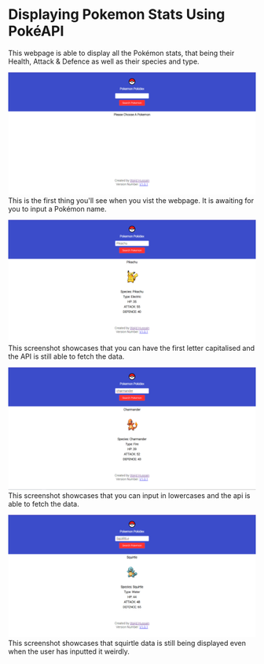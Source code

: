# Displaying Pokemon Stats Using PokéAPI
This webpage is able to display all the Pokémon stats, that being their Health, Attack & Defence as well as their species and type.

![Alt text](https://github.com/MafiaDon2011/search-pokemon/blob/main/screenshots/empty-search-example.png "Screenshot showcasing please choose a Pokemon.")
<br>This is the first thing you'll see when you vist the webpage. It is awaiting for you to input a Pokémon name.

![Alt text](https://github.com/MafiaDon2011/search-pokemon/blob/main/screenshots/Pikachu-example-capitalised.png "Screenshot showcasing Pikachu data")
<br>This screenshot showcases that you can have the first letter capitalised and the API is still able to fetch the data.

![Alt text](https://github.com/MafiaDon2011/search-pokemon/blob/main/screenshots/charmander-lowecase-example.png "Screenshot showcasing Charmander data")
<br>This screenshot showcases that you can input in lowercases and the api is able to fetch the data.

![Alt text](https://github.com/MafiaDon2011/search-pokemon/blob/main/screenshots/SqUiRtLe-randomcaps-example.png "Screenshot showcasing Squirtle data")
<br>This screenshot showcases that squirtle data is still being displayed even when the user has inputted it weirdly.


 


